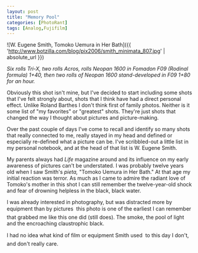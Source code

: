 ```yaml
---
layout: post
title: "Memory Pool"
categories: [PhotoRant]
tags: [Analog,Fujifilm]
---
```



![W. Eugene Smith, Tomoko Uemura in Her Bath]({{ 'http://www.botzilla.com/blog/pix2006/smith_minimata_807.jpg' | absolute_url }})


<i>Six rolls Tri-X, two rolls Acros, rolls Neopan 1600 in Fomadon F09 (Rodinal formula) 1+40, then two rolls of Neopan 1600 stand-developed in F09 1+80 for an hour.</i>

Obviously this shot isn't mine, but I've decided to start including some shots that I've felt strongly about, shots that I think have had a direct personal effect. Unlike Roland Barthes I don't think first of family photos. Neither is it some list of "my favorites" or "greatest" shots. They're just shots that changed the way I thought about pictures and picture-making.


<!--more-->
Over the past couple of days I've come to recall and identify so many shots that really connected to me, really stayed in my head and defined or especially re-defined what a picture can be. I've scribbled-out a little list in my personal notebook, and at the head of that list is W. Eugene Smith.

My parents always had <cite>Life</cite> magazine around and its influence on my early awareness of pictures can't be understated. I was probably twelve years old when I saw Smith's <i>pieta,</i> "Tomoko Uemura in Her Bath." At that age my initial reaction was terror. As much as I came to admire the radiant love of Tomoko's mother in this shot I can still remember the twelve-year-old shock and fear of drowning helpless in the black, black water. 

I was already interested in photography, but was distracted more by equipment than by pictures &#151; this photo is one of the earliest I can remember that grabbed me like this one did (still does). The smoke, the pool of light and the encroaching claustrophic black. 

I had no idea what kind of film or equipment Smith used &#151;  to this day I don't, and don't really care.

